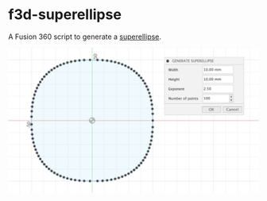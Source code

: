 # f3d-superellipse

A Fusion 360 script to generate a [superellipse](https://en.wikipedia.org/wiki/Superellipse).

![Generated superellipse](https://github.com/volesen/f3d-superellipse/blob/main/example.png)
